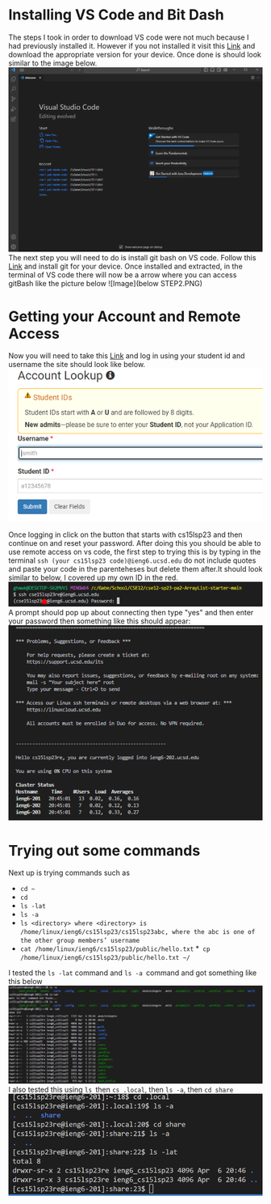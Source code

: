 # Installing VS Code and Bit Dash
The steps I took in order to download VS code were not much because I had previously installed it.
However if you not installed it visit this [Link](https://code.visualstudio.com/)
and download the appropriate version for your device. Once done is should look similar to the image below.
![Image](NEWSTEP!.PNG)
The next step you will need to do is install git bash on VS code.
Follow this [Link](https://gitforwindows.org) and install git for your device.
Once installed and extracted, in the terminal of VS code there will now be a arrow
where you can access gitBash like the picture below
![Image](below STEP2.PNG)

# Getting your Account and Remote Access
Now you will need to take this [Link](https://sdacs.ucsd.edu/~icc/index.php) and log in using your student id and username
the site should look like below.
![Image](pic3.PNG)

Once logging in click on the button that starts with cs15lsp23 and then continue on and reset your password.
After doing this you should be able to use remote access on vs code, the first step to trying this is by
typing in the terminal ```ssh (your cs15lsp23 code)@ieng6.ucsd.edu``` do not include quotes and paste your code in the parenteheses but delete them after.It should look similar to below, I covered up my own ID in the red.
![Image](Capture.PNG)
A prompt should pop up about connecting then type "yes" and then enter your password then something like this should appear:
![Image](pic4.PNG)

# Trying out some commands
Next up is trying commands such as
* ```cd ~```
* ```cd```
* ```ls -lat```
* ```ls -a```
* ```ls <directory> where <directory> is /home/linux/ieng6/cs15lsp23/cs15lsp23abc, where the abc is one of the other group members’ username```
* ```cat /home/linux/ieng6/cs15lsp23/public/hello.txt```
*``` cp /home/linux/ieng6/cs15lsp23/public/hello.txt ~/```


I tested the ```ls -lat``` command and ```ls -a ```command and got something like this below
![Image](pic5.PNG)
I also tested this using ```ls ```then ```cs .local```, then ```ls -a```, then ```cd share```
![Image](PixPIX.png)

